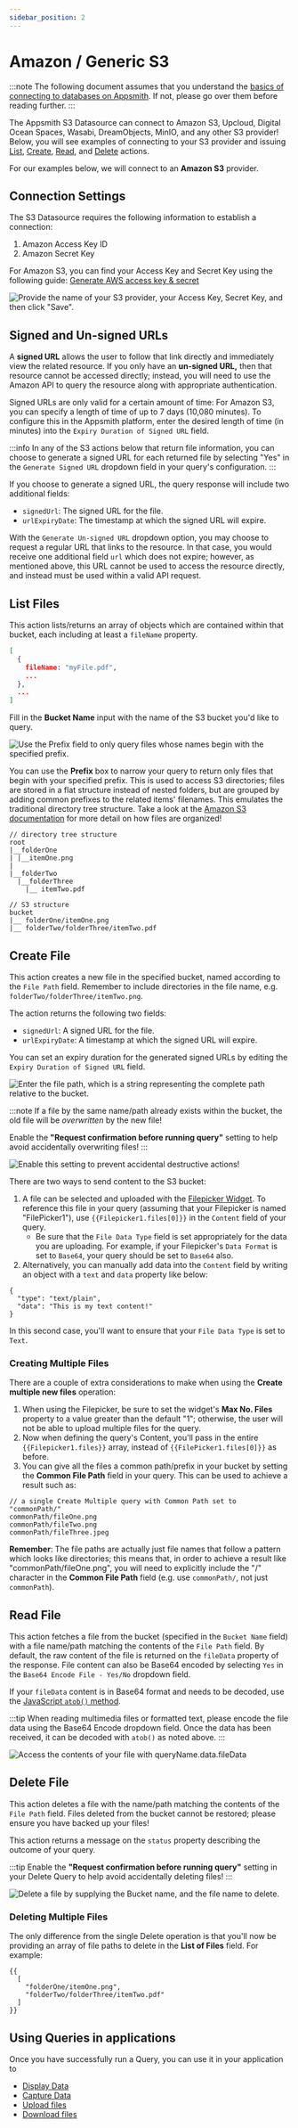 ```yaml
---
sidebar_position: 2
---
```


# Amazon / Generic S3

:::note
The following document assumes that you understand the [basics of connecting to databases on Appsmith](/core-concepts/connecting-to-data-sources/connecting-to-databases.md). If not, please go over them before reading further.
:::

The Appsmith S3 Datasource can connect to Amazon S3, Upcloud, Digital Ocean Spaces, Wasabi, DreamObjects, MinIO, and any other S3 provider! Below, you will see examples of connecting to your S3 provider and issuing [List](querying-amazon-s3.md#list-files), [Create](querying-amazon-s3.md#create-file), [Read](querying-amazon-s3.md#read-file), and [Delete](querying-amazon-s3.md#delete-file) actions.

<VideoEmbed host="youtube" videoId="pmEmQcd9_KA" title="" caption=""/>

For our examples below, we will connect to an **Amazon S3** provider.


## Connection Settings

The S3 Datasource requires the following information to establish a connection:

1. Amazon Access Key ID
2. Amazon Secret Key

For Amazon S3, you can find your Access Key and Secret Key using the following guide: [Generate AWS access key & secret](https://docs.aws.amazon.com/general/latest/gr/aws-sec-cred-types.html#access-keys-and-secret-access-keys)

![Provide the name of your S3 provider, your Access Key, Secret Key, and then click "Save".](</img/as_s3_1_(1).png>)

## Signed and Un-signed URLs

A **signed URL** allows the user to follow that link directly and immediately view the related resource. If you only have an **un-signed URL,** then that resource cannot be accessed directly; instead, you will need to use the Amazon API to query the resource along with appropriate authentication.

Signed URLs are only valid for a certain amount of time: For Amazon S3, you can specify a length of time of up to 7 days (10,080 minutes). To configure this in the Appsmith platform, enter the desired length of time (in minutes) into the `Expiry Duration of Signed URL` field.

:::info
In any of the S3 actions below that return file information, you can choose to generate a signed URL for each returned file by selecting "Yes" in the `Generate Signed URL` dropdown field in your query's configuration.
:::

If you choose to generate a signed URL, the query response will include two additional fields:

* `signedUrl`: The signed URL for the file.
* `urlExpiryDate`: The timestamp at which the signed URL will expire.

With the `Generate Un-signed URL` dropdown option, you may choose to request a regular URL that links to the resource. In that case, you would receive one additional field `url` which does not expire; however, as mentioned above, this URL cannot be used to access the resource directly, and instead must be used within a valid API request.

## List Files

This action lists/returns an array of objects which are contained within that bucket, each including at least a `fileName` property.

```json
[
  {
    fileName: "myFile.pdf",
    ...
  },
  ...
]
```

Fill in the **Bucket Name** input with the name of the S3 bucket you'd like to query.

![Use the Prefix field to only query files whose names begin with the specified prefix.](</img/as_s3_list_(1).png>)

You can use the **Prefix** box to narrow your query to return only files that begin with your specified prefix. This is used to access S3 directories; files are stored in a flat structure instead of nested folders, but are grouped by adding common prefixes to the related items' filenames. This emulates the traditional directory tree structure. Take a look at the [Amazon S3 documentation](https://docs.aws.amazon.com/AmazonS3/latest/userguide/using-folders.html) for more detail on how files are organized!

```
// directory tree structure
root
|__folderOne
| |__itemOne.png
|
|__folderTwo
  |__folderThree
    |__ itemTwo.pdf
    
// S3 structure
bucket
|__ folderOne/itemOne.png
|__ folderTwo/folderThree/itemTwo.pdf
```

## Create File

This action creates a new file in the specified bucket, named according to the `File Path` field. Remember to include directories in the file name, e.g. `folderTwo/folderThree/itemTwo.png`.

The action returns the following two fields:

* `signedUrl`: A signed URL for the file.
* `urlExpiryDate`: A timestamp at which the signed URL will expire.

You can set an expiry duration for the generated signed URLs by editing the `Expiry Duration of Signed URL` field.

![Enter the file path, which is a string representing the complete path relative to the bucket.](/img/as_s3_create.png)

:::note
If a file by the same name/path already exists within the bucket, the old file will be _overwritten_ by the new file!

Enable the **"Request confirmation before running query"** setting to help avoid accidentally overwriting files!
:::

![Enable this setting to prevent accidental destructive actions!](/img/2)

There are two ways to send content to the S3 bucket:

1. A file can be selected and uploaded with the [Filepicker Widget](./../widgets/filepicker.md). To reference this file in your query (assuming that your Filepicker is named "FilePicker1"), use `{{Filepicker1.files[0]}}` in the `Content` field of your query.
   * Be sure that the `File Data Type` field is set appropriately for the data you are uploading. For example, if your Filepicker's `Data Format` is set to `Base64`, your query should be set to `Base64` also.
2. Alternatively, you can manually add data into the `Content` field by writing an object with a `text` and `data` property like below:

```
{
  "type": "text/plain",
  "data": "This is my text content!"
}
```

In this second case, you'll want to ensure that your `File Data Type` is set to `Text`.

### Creating Multiple Files

There are a couple of extra considerations to make when using the **Create multiple new files** operation:

1. When using the Filepicker, be sure to set the widget's **Max No. Files** property to a value greater than the default "1"; otherwise, the user will not be able to upload multiple files for the query.
2. Now when defining the query's Content, you'll pass in the entire `{{Filepicker1.files}}` array, instead of `{{FilePicker1.files[0]}}` as before.
3. You can give all the files a common path/prefix in your bucket by setting the **Common File Path** field in your query. This can be used to achieve a result such as:

```
// a single Create Multiple query with Common Path set to "commonPath/"
commonPath/fileOne.png
commonPath/fileTwo.png
commonPath/fileThree.jpeg
```

**Remember**: The file paths are actually just file names that follow a pattern which looks like directories; this means that, in order to achieve a result like "commonPath/fileOne.png", you will need to explicitly include the "/" character in the **Common File Path** field (e.g. use `commonPath/`, not just `commonPath`).

## Read File

This action fetches a file from the bucket (specified in the `Bucket Name` field) with a file name/path matching the contents of the `File Path` field. By default, the raw content of the file is returned on the `fileData` property of the response. File content can also be Base64 encoded by selecting `Yes` in the `Base64 Encode File - Yes/No` dropdown field.

If your `fileData` content is in Base64 format and needs to be decoded, use the [JavaScript `atob()` method](https://developer.mozilla.org/en-US/docs/Web/API/atob).

:::tip
When reading multimedia files or formatted text, please encode the file data using the Base64 Encode dropdown field. Once the data has been received, it can be decoded with `atob()` as noted above.
:::

![Access the contents of your file with queryName.data.fileData](/img/as_s3_read.png)

## Delete File

This action deletes a file with the name/path matching the contents of the `File Path` field. Files deleted from the bucket cannot be restored; please ensure you have backed up your files!

This action returns a message on the `status` property describing the outcome of your query.

:::tip
Enable the **"Request confirmation before running query"** setting in your Delete Query to help avoid accidentally deleting files!
:::

![Delete a file by supplying the Bucket name, and the file name to delete.](/img/as_s3_delete.png)

### Deleting Multiple Files

The only difference from the single Delete operation is that you'll now be providing an array of file paths to delete in the **List of Files** field. For example:

```
{{
  [
    "folderOne/itemOne.png",
    "folderTwo/folderThree/itemTwo.pdf"
  ]
}}
```

## Using Queries in applications

Once you have successfully run a Query, you can use it in your application to

* [Display Data](./../../core-concepts/data-access-and-binding/displaying-data-read/)
* [Capture Data](./../../core-concepts/data-access-and-binding/capturing-data-write/)
* [Upload files](./../../learning-and-resources/how-to-guides/how-to-upload-to-s3.md)
* [Download files](./../../learning-and-resources/how-to-guides/how-to-upload-to-s3.md#downloading-files)
